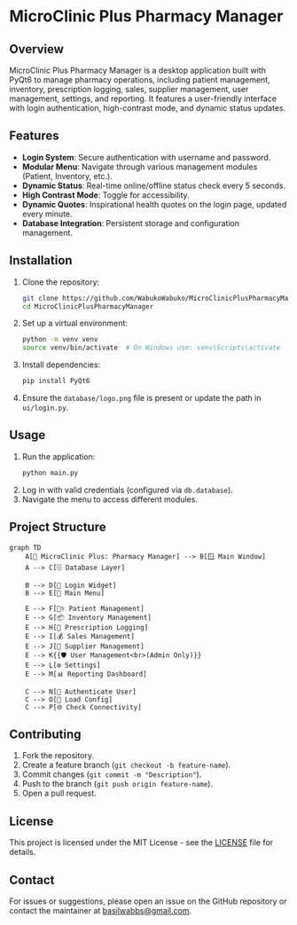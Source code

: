 # MicroClinic Plus Pharmacy Manager

## Overview
MicroClinic Plus Pharmacy Manager is a desktop application built with PyQt6 to manage pharmacy operations, including patient management, inventory, prescription logging, sales, supplier management, user management, settings, and reporting. It features a user-friendly interface with login authentication, high-contrast mode, and dynamic status updates.

## Features
- **Login System**: Secure authentication with username and password.
- **Modular Menu**: Navigate through various management modules (Patient, Inventory, etc.).
- **Dynamic Status**: Real-time online/offline status check every 5 seconds.
- **High Contrast Mode**: Toggle for accessibility.
- **Dynamic Quotes**: Inspirational health quotes on the login page, updated every minute.
- **Database Integration**: Persistent storage and configuration management.

## Installation
1. Clone the repository:
   ```bash
   git clone https://github.com/WabukoWabuko/MicroClinicPlusPharmacyManager.git
   cd MicroClinicPlusPharmacyManager
   ```
2. Set up a virtual environment:
   ```bash
   python -m venv venv
   source venv/bin/activate  # On Windows use: venv\Scripts\activate
   ```
3. Install dependencies:
   ```bash
   pip install PyQt6
   ```
4. Ensure the `database/logo.png` file is present or update the path in `ui/login.py`.

## Usage
1. Run the application:
   ```bash
   python main.py
   ```
2. Log in with valid credentials (configured via `db.database`).
3. Navigate the menu to access different modules.

## Project Structure
```mermaid
graph TD
    A[💊 MicroClinic Plus: Pharmacy Manager] --> B[🪟 Main Window]
    A --> C[🗄️ Database Layer]
    
    B --> D[🔐 Login Widget]
    B --> E[📂 Main Menu]

    E --> F[🧑‍⚕️ Patient Management]
    E --> G[📦 Inventory Management]
    E --> H[📝 Prescription Logging]
    E --> I[💰 Sales Management]
    E --> J[🚚 Supplier Management]
    E --> K{{🛡️ User Management<br>(Admin Only)}}
    E --> L[⚙️ Settings]
    E --> M[📊 Reporting Dashboard]

    C --> N[🔑 Authenticate User]
    C --> O[📁 Load Config]
    C --> P[🌐 Check Connectivity]
```

## Contributing
1. Fork the repository.
2. Create a feature branch (`git checkout -b feature-name`).
3. Commit changes (`git commit -m "Description"`).
4. Push to the branch (`git push origin feature-name`).
5. Open a pull request.

## License
This project is licensed under the MIT License - see the [LICENSE](LICENSE) file for details.

## Contact
For issues or suggestions, please open an issue on the GitHub repository or contact the maintainer at basilwabbs@gmail.com.
